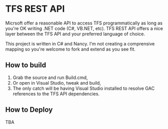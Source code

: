 # TFS REST API

Micrsoft offer a reasonable API to access TFS programmatically as long as you're OK writing .NET code (C#, VB.NET, etc). TFS REST API offers a nice layer between the TFS API and your preferred language of choice. 

This project is written in C# and Nancy. I'm not creating a comprensive mapping so you're welcome to fork and extend as you see fit.

## How to build

1. Grab the source and run Build.cmd,
2. Or open in Visual Studio, tweak and build,
3. The only catch will be having Visual Studio installed to resolve GAC references to the TFS API dependencies.

## How to Deploy

TBA